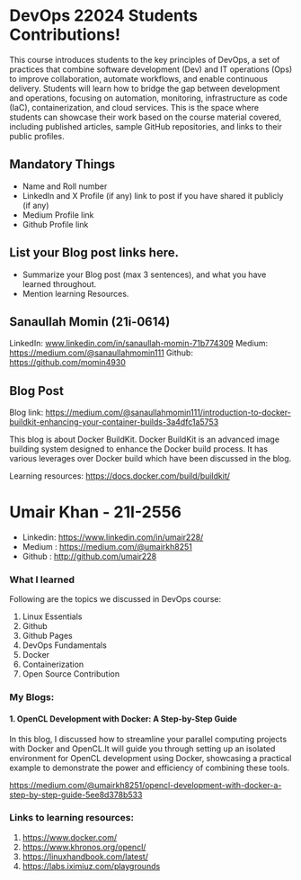 # DevOps 22024 Students Contributions! 

This course introduces students to the key principles of DevOps, a set of practices that combine software development (Dev) and IT operations (Ops) to improve collaboration, automate workflows, and enable continuous delivery. Students will learn how to bridge the gap between development and operations, focusing on automation, monitoring, infrastructure as code (IaC), containerization, and cloud services. This is the space where students can showcase their work based on the course material covered, including published articles, sample GitHub repositories, and links to their public profiles.

## Mandatory Things
- Name and Roll number
- LinkedIn and X Profile (if any) link to post if you have shared it publicly (if any)
- Medium Profile link
- Github Profile link

## List your Blog post links here.
- Summarize your Blog post (max 3 sentences), and what you have learned throughout.
- Mention learning Resources. 

## Sanaullah Momin (21i-0614)

LinkedIn: www.linkedin.com/in/sanaullah-momin-71b774309
Medium: https://medium.com/@sanaullahmomin111
Github: https://github.com/momin4930

## Blog Post
Blog link: https://medium.com/@sanaullahmomin111/introduction-to-docker-buildkit-enhancing-your-container-builds-3a4dfc1a5753

This blog is about Docker BuildKit. Docker BuildKit is an advanced image building system designed to enhance the Docker build process. It has various leverages over Docker build which have been discussed in the blog.

Learning resources: https://docs.docker.com/build/buildkit/

# Umair Khan - 21I-2556
- Linkedin: https://www.linkedin.com/in/umair228/
- Medium : https://medium.com/@umairkh8251
- Github : http://github.com/umair228

### What I learned
Following are the topics we discussed in DevOps course:
1.	Linux Essentials
2.	Github
3.	Github Pages
4.	DevOps Fundamentals
5.	Docker
6.	Containerization
7.	Open Source Contribution


### My Blogs:
#### 1.	OpenCL Development with Docker: A Step-by-Step Guide
In this blog, I discussed how to streamline your parallel computing projects with Docker and OpenCL.It will guide you through setting up an isolated environment for OpenCL development using Docker, showcasing a practical example to demonstrate the power and efficiency of combining these tools.

https://medium.com/@umairkh8251/opencl-development-with-docker-a-step-by-step-guide-5ee8d378b533

### Links to learning resources:
1.	https://www.docker.com/
2.	https://www.khronos.org/opencl/
3.  https://linuxhandbook.com/latest/
4.  https://labs.iximiuz.com/playgrounds